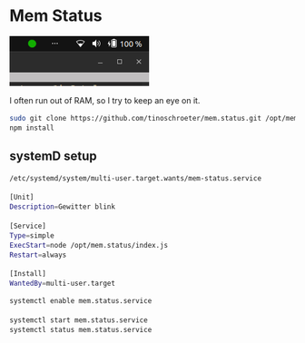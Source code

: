# Mem Status

![icon](https://raw.githubusercontent.com/tinoschroeter/mem.status/master/screenshot.png)


I often run out of RAM, so I try to keep an eye on it.

```bash
sudo git clone https://github.com/tinoschroeter/mem.status.git /opt/mem.status
npm install
```

## systemD setup

```bash
/etc/systemd/system/multi-user.target.wants/mem-status.service

[Unit]
Description=Gewitter blink

[Service]
Type=simple
ExecStart=node /opt/mem.status/index.js
Restart=always

[Install]
WantedBy=multi-user.target
```

```bash
systemctl enable mem.status.service

systemctl start mem.status.service
systemctl status mem.status.service
```
